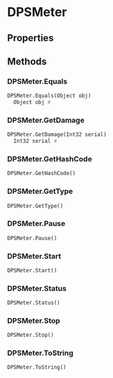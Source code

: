 # DPSMeter    

## Properties  
 
## Methods  
### DPSMeter.Equals
``` python
DPSMeter.Equals(Object obj)
  Object obj #
```
### DPSMeter.GetDamage
``` python
DPSMeter.GetDamage(Int32 serial)
  Int32 serial #
```
### DPSMeter.GetHashCode
``` python
DPSMeter.GetHashCode()

```
### DPSMeter.GetType
``` python
DPSMeter.GetType()

```
### DPSMeter.Pause
``` python
DPSMeter.Pause()

```
### DPSMeter.Start
``` python
DPSMeter.Start()

```
### DPSMeter.Status
``` python
DPSMeter.Status()

```
### DPSMeter.Stop
``` python
DPSMeter.Stop()

```
### DPSMeter.ToString
``` python
DPSMeter.ToString()

```
